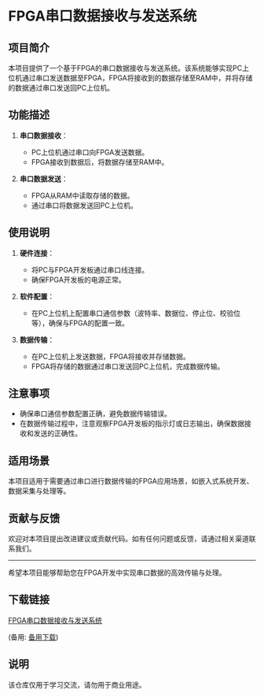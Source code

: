 # FPGA串口数据接收与发送系统

## 项目简介

本项目提供了一个基于FPGA的串口数据接收与发送系统。该系统能够实现PC上位机通过串口发送数据至FPGA，FPGA将接收到的数据存储至RAM中，并将存储的数据通过串口发送回PC上位机。

## 功能描述

1. **串口数据接收**：
   - PC上位机通过串口向FPGA发送数据。
   - FPGA接收到数据后，将数据存储至RAM中。

2. **串口数据发送**：
   - FPGA从RAM中读取存储的数据。
   - 通过串口将数据发送回PC上位机。

## 使用说明

1. **硬件连接**：
   - 将PC与FPGA开发板通过串口线连接。
   - 确保FPGA开发板的电源正常。

2. **软件配置**：
   - 在PC上位机上配置串口通信参数（波特率、数据位、停止位、校验位等），确保与FPGA的配置一致。

3. **数据传输**：
   - 在PC上位机上发送数据，FPGA将接收并存储数据。
   - FPGA将存储的数据通过串口发送回PC上位机，完成数据传输。

## 注意事项

- 确保串口通信参数配置正确，避免数据传输错误。
- 在数据传输过程中，注意观察FPGA开发板的指示灯或日志输出，确保数据接收和发送的正确性。

## 适用场景

本项目适用于需要通过串口进行数据传输的FPGA应用场景，如嵌入式系统开发、数据采集与处理等。

## 贡献与反馈

欢迎对本项目提出改进建议或贡献代码。如有任何问题或反馈，请通过相关渠道联系我们。

---

希望本项目能够帮助您在FPGA开发中实现串口数据的高效传输与处理。

## 下载链接
[FPGA串口数据接收与发送系统](https://pan.quark.cn/s/e5658fab71be) 

(备用: [备用下载](https://pan.baidu.com/s/1pZ-nb0JrQipa2yaD5En2Tw?pwd=1234))

## 说明

该仓库仅用于学习交流，请勿用于商业用途。
